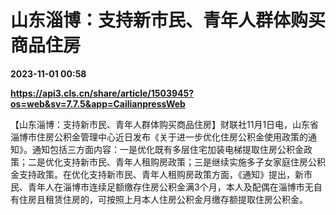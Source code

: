 # 山东淄博：支持新市民、青年人群体购买商品住房

**2023-11-01 00:58**

**https://api3.cls.cn/share/article/1503945?os=web&sv=7.7.5&app=CailianpressWeb**

【山东淄博：支持新市民、青年人群体购买商品住房】财联社11月1日电，山东省淄博市住房公积金管理中心近日发布《关于进一步优化住房公积金使用政策的通知》。通知包括三方面内容：一是优化既有多层住宅加装电梯提取住房公积金政策；二是优化支持新市民、青年人租购房政策；三是继续实施多子女家庭住房公积金支持政策。在优化支持新市民、青年人租购房政策方面，《通知》提出，新市民、青年人在淄博市连续足额缴存住房公积金满3个月，本人及配偶在淄博市无自有住房且租赁住房的，可按照上月本人住房公积金月缴存额提取住房公积金。